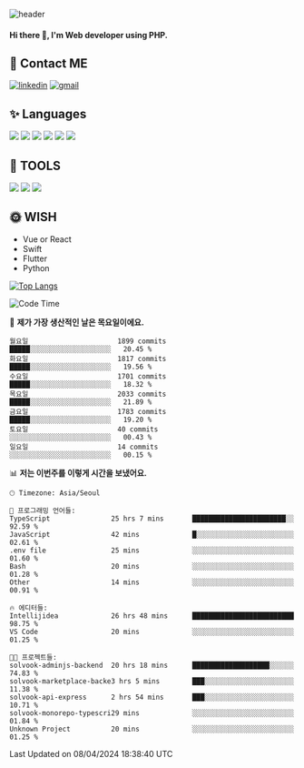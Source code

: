 ![header](https://capsule-render.vercel.app/api?type=waving&color=auto&height=300&section=header&text=Elin&fontSize=90&animation=twinkling)

#### Hi there 👋, I'm <b>Web developer</b> using PHP. ####

<!--
- 🔭 I’m currently working on Uniwill
- 🌱 I’m currently learning Vue or React or Python.
-->

<!---#### I am PHP developer --->

## 💌 Contact ME ###
[<img src='https://img.shields.io/badge/-EunjiKo-%230A66C2?style=flat-square&logo=LinkedIn&logoColor=white' alt='linkedin'>](https://www.linkedin.com/in/https://www.linkedin.com/in/eunji-ko-00a907164//)  [<img src='https://img.shields.io/badge/-einee214%40gmail.com-%23EA4335?style=flat-square&logo=Gmail&logoColor=white' alt='gmail'>](einee214@gmail.com)  


## ✨ Languages
<img src='https://img.shields.io/badge/-PHP-%23777BB4?style=for-the-badge&logo=PHP&logoColor=white'> <img src='https://img.shields.io/badge/-Laravel-%23FF2D20?style=for-the-badge&logo=Laravel&logoColor=white'> <img src='https://img.shields.io/badge/Jquery-%230769AD?style=for-the-badge&logo=Jquery&logoColor=white'> <img src='https://img.shields.io/badge/CSS3-%231572B6?style=for-the-badge&logo=CSS3&logoColor=white'> <img src='https://img.shields.io/badge/Bootstrap-%237952B3?style=for-the-badge&logo=Bootstrap&logoColor=white' > <img src='https://img.shields.io/badge/MySQL-%234479A1?style=for-the-badge&logo=MySQL&logoColor=white' >

## 🌷 TOOLS
<img src='https://img.shields.io/badge/PHPSTORM-%23000000?style=for-the-badge&logo=PhpStorm&logoColor=white' > <img src='https://img.shields.io/badge/GitLab-%23FCA121?style=for-the-badge&logo=GitLab&logoColor=white' > <img src='https://img.shields.io/badge/GitHub-%23181717?style=for-the-badge&logo=GitHub&logoColor=white'>


## 🌞 WISH
- Vue or React
- Swift
- Flutter
- Python


[![Top Langs](https://github-readme-stats.vercel.app/api/top-langs/?username=ein214&layout=compact)](https://github.com/anuraghazra/github-readme-stats)

<!--START_SECTION:waka-->
![Code Time](http://img.shields.io/badge/Code%20Time-3%2C386%20hrs%2050%20mins-blue)

📅 **제가 가장 생산적인 날은 목요일이에요.** 

```text
월요일                      1899 commits        █████░░░░░░░░░░░░░░░░░░░░   20.45 % 
화요일                      1817 commits        █████░░░░░░░░░░░░░░░░░░░░   19.56 % 
수요일                      1701 commits        █████░░░░░░░░░░░░░░░░░░░░   18.32 % 
목요일                      2033 commits        █████░░░░░░░░░░░░░░░░░░░░   21.89 % 
금요일                      1783 commits        █████░░░░░░░░░░░░░░░░░░░░   19.20 % 
토요일                      40 commits          ░░░░░░░░░░░░░░░░░░░░░░░░░   00.43 % 
일요일                      14 commits          ░░░░░░░░░░░░░░░░░░░░░░░░░   00.15 % 
```


📊 **저는 이번주를 이렇게 시간을 보냈어요.** 

```text
🕑︎ Timezone: Asia/Seoul

💬 프로그래밍 언어들: 
TypeScript               25 hrs 7 mins       ███████████████████████░░   92.59 % 
JavaScript               42 mins             █░░░░░░░░░░░░░░░░░░░░░░░░   02.61 % 
.env file                25 mins             ░░░░░░░░░░░░░░░░░░░░░░░░░   01.60 % 
Bash                     20 mins             ░░░░░░░░░░░░░░░░░░░░░░░░░   01.28 % 
Other                    14 mins             ░░░░░░░░░░░░░░░░░░░░░░░░░   00.91 % 

🔥 에디터들: 
Intellijidea             26 hrs 48 mins      █████████████████████████   98.75 % 
VS Code                  20 mins             ░░░░░░░░░░░░░░░░░░░░░░░░░   01.25 % 

🐱‍💻 프로젝트들: 
solvook-adminjs-backend  20 hrs 18 mins      ███████████████████░░░░░░   74.83 % 
solvook-marketplace-backe3 hrs 5 mins        ███░░░░░░░░░░░░░░░░░░░░░░   11.38 % 
solvook-api-express      2 hrs 54 mins       ███░░░░░░░░░░░░░░░░░░░░░░   10.71 % 
solvook-monorepo-typescri29 mins             ░░░░░░░░░░░░░░░░░░░░░░░░░   01.84 % 
Unknown Project          20 mins             ░░░░░░░░░░░░░░░░░░░░░░░░░   01.25 % 
```


 Last Updated on 08/04/2024 18:38:40 UTC
<!--END_SECTION:waka-->

<!---![GitHub stats](https://github-readme-stats.vercel.app/api?username=ein214&show_icons=true&theme=dracula)  --->



